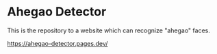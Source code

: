 # Ahegao Detector

This is the repository to a website which can recognize "ahegao" faces.

https://ahegao-detector.pages.dev/
